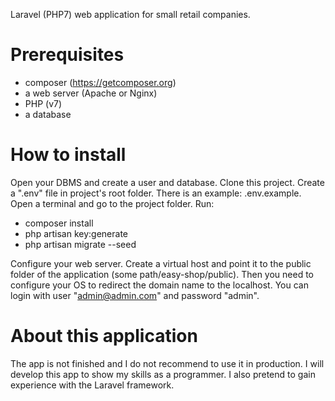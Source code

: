 Laravel (PHP7) web application for small retail companies.

# Prerequisites

- composer (https://getcomposer.org)
- a web server (Apache or Nginx)
- PHP (v7)
- a database

# How to install

Open your DBMS and create a user and database.
Clone this project.
Create a ".env" file in project's root folder. There is an example: .env.example.
Open a terminal and go to the project folder. Run:
- composer install
- php artisan key:generate
- php artisan migrate --seed

Configure your web server. Create a virtual host and point it to the public folder of the application (some path/easy-shop/public). Then you need to configure your OS to redirect the domain name to the localhost.
You can login with user "admin@admin.com" and password "admin".

# About this application

The app is not finished and I do not recommend to use it in production. I will develop this app to show my skills as a programmer. I also pretend to gain experience with the Laravel framework.
